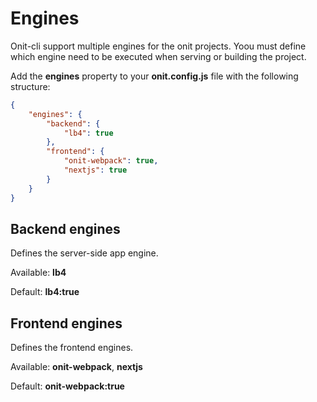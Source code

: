 # Engines

Onit-cli support multiple engines for the onit projects. Yoou must define which engine need to be executed when serving or building the project.

Add the **engines** property to your **onit.config.js** file with the following structure:

```json
{
    "engines": {
        "backend": {
            "lb4": true
        },
        "frontend": {
            "onit-webpack": true,
            "nextjs": true
        }
    }
}

```

## Backend engines

Defines the server-side app engine.

Available: **lb4**

Default: **lb4:true**

## Frontend engines

Defines the frontend engines.

Available: **onit-webpack**, **nextjs**

Default: **onit-webpack:true**
